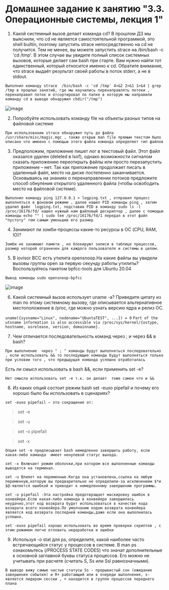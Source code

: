 # Домашнее задание к занятию "3.3. Операционные системы, лекция 1"

1. Какой системный вызов делает команда cd? В прошлом ДЗ мы выяснили, что cd не является самостоятельной программой, это shell builtin, поэтому запустить strace непосредственно на cd не получится. Тем не менее, вы можете запустить strace на /bin/bash -c 'cd /tmp'. В этом случае вы увидите полный список системных вызовов, которые делает сам bash при старте. Вам нужно найти тот единственный, который относится именно к cd. Обратите внимание, что strace выдаёт результат своей работы в поток stderr, а не в stdout.

`Выполнил команду strace  /bin/bash -c 'cd /tmp' 4>&2 2>&1 1>&4 | grep /tmp в прошлых занятий, где мы научились перенаправлять потоки , перенаправил поток и отсортировал по папке в которую мы направили команду cd в выводе обнаружил chdir("/tmp")`

![image](https://user-images.githubusercontent.com/106814458/175815730-735006bb-d01f-459f-a749-95aaf1eaa4f2.png)

2. Попробуйте использовать команду file на объекты разных типов на файловой системе

`При использовании strace обнаружил путь до файла /usr/share/misc/magic.mgc , также открыв man file прямым текстом было описано что имеено с помощью этого файла команда определяет тип файлов`

3. Предположим, приложение пишет лог в текстовый файл. Этот файл оказался удален (deleted в lsof), однако возможности сигналом сказать приложению переоткрыть файлы или просто перезапустить приложение – нет. Так как приложение продолжает писать в удаленный файл, место на диске постепенно заканчивается. Основываясь на знаниях о перенаправлении потоков предложите способ обнуления открытого удаленного файла (чтобы освободить место на файловой системе).

`Выполнил команду ping 127.0.0.1 > logping.txt , отправил процесс выполняться в фоновом режиме , далее нашел PID команды ping , затем удалил файл  logping.txt, подставив PID в команду sudo ls -l /proc/16176/fd/ нашел нужный нам файловый дескриптор , далее с помощью команды echo "" | sudo tee /proc/16176/fd/1 передал в этот файл "пустоту" тем самым уменьшив его размер`

4. Занимают ли зомби-процессы какие-то ресурсы в ОС (CPU, RAM, IO)?

`Зомби не занимают памяти , но блокируют записи в таблице процессов, размер которой ограничен для каждого пользователя и системы в целом.`

5. В iovisor BCC есть утилита opensnoop.На какие файлы вы увидели вызовы группы open за первую секунду работы утилиты? Воспользуйтесь пакетом bpfcc-tools для Ubuntu 20.04

`Вывод команды sudo opensnoop-bpfcc`

![image](https://user-images.githubusercontent.com/106814458/175975828-defbcc7d-be30-4c88-ad98-88f7f4e6348c.png)

6. Какой системный вызов использует uname -a? Приведите цитату из man по этому системному вызову, где описывается альтернативное местоположение в /proc, где можно узнать версию ядра и релиз ОС.

`uname({sysname="Linux", nodename="UbuntaTEST", ...}) = 0`
`Part of the utsname information is also accessible via /proc/sys/kernel/{ostype, hostname, osrelease, version, domainname}.`

7. Чем отличается последовательность команд через ; и через && в bash? 

`При выполнение  через " ; " команды будут выполняться последовательно , если использовать && то последующие команды будут выполняться только при условии того , что предыдущая команда успешно отработалась`

Есть ли смысл использовать в bash &&, если применить set -e?

`Нет смысла использовать set -e т.к. он делает  тоже самое что и &&`

8. Из каких опций состоит режим bash set -euxo pipefail и почему его хорошо было бы использовать в сценариях?

`set -euxo pipefail — это сокращение от:`

>set -e

>set -u

>set -o pipefail

>set -x

`Опция set -e предписывает bash немедленно завершить работу, если какая-либо команда  имеет ненулевой статус выхода.`

`set -x Включает режим оболочки,при котором все выполненные команды выводятся на терминал.`

`set -u Влияет на переменные.Когда она установлена,ссылка на любую переменную,которую вы предварительно не определили-за исключением $*и $@-является ошибкой и приводит к немедленному завершению программы.`

`set -o pipefail -Эта настройка предотвращает маскировку ошибок в конвейере.Если какая-либо команда в конвейере завершилась неудачно,этот код возврата будет использоваться в качестве кода возврата всего конвейера.По умолчанию кодом возврата конвейера является код возврата последней команды,даже если она выполнилась успешно.`

`set -euxo pipefail хорошо использовать во время проверки скриптов , с этим режимом легче отловить недоработки и ошибки`

9. Используя -o stat для ps, определите, какой наиболее часто встречающийся статус у процессов в системе. В man ps ознакомьтесь (/PROCESS STATE CODES) что значат дополнительные к основной заглавной буквы статуса процессов. Его можно не учитывать при расчете (считать S, Ss или Ssl равнозначными).

`В выводе вижу самые частые статусы Ss - прерывистый сон (ожидание завершения события) и R+ работающий или в очереди выполнения, s- является лидером сессии , + находится в группе процессов переднего плана`







